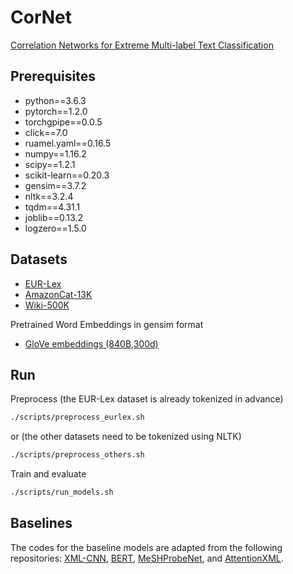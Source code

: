 # CorNet
[Correlation Networks for Extreme Multi-label Text Classification](https://dl.acm.org/doi/pdf/10.1145/3394486.3403151)

## Prerequisites

* python==3.6.3
* pytorch==1.2.0
* torchgpipe==0.0.5
* click==7.0
* ruamel.yaml==0.16.5
* numpy==1.16.2
* scipy==1.2.1
* scikit-learn==0.20.3
* gensim==3.7.2
* nltk==3.2.4
* tqdm==4.31.1
* joblib==0.13.2
* logzero==1.5.0

## Datasets

* [EUR-Lex](https://drive.google.com/file/d/15WSOexahaC-5kIcraYReFXR84TSuTejc/view?usp=sharing)
* [AmazonCat-13K](https://drive.google.com/file/d/11Gfs4sazeV6u_lhC0Iw_cvC9-kK9KiXf/view?usp=sharing)
* [Wiki-500K](https://drive.google.com/file/d/1Hgx7RTtkJKLJePce3PvRyOTGBKQh3odP/view?usp=sharing)

Pretrained Word Embeddings in gensim format

* [GloVe embeddings (840B,300d)](https://drive.google.com/file/d/1A_jGmpsq7dVAN0-eHZ3RZaPNL-ZdViIr/view?usp=sharing)

## Run

Preprocess (the EUR-Lex dataset is already tokenized in advance)
```bash
./scripts/preprocess_eurlex.sh
```
or (the other datasets need to be tokenized using NLTK)
```bash
./scripts/preprocess_others.sh
```

Train and evaluate
```bash
./scripts/run_models.sh
```

## Baselines

The codes for the baseline models are adapted from the following repositories: [XML-CNN](https://github.com/castorini/hedwig), [BERT](https://github.com/huggingface/transformers), [MeSHProbeNet](https://github.com/XunGuangxu/MeSHProbeNet), and [AttentionXML](https://github.com/yourh/AttentionXML).
